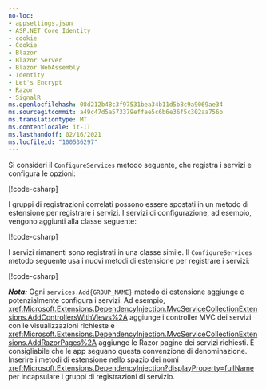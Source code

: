 ```yaml
---
no-loc:
- appsettings.json
- ASP.NET Core Identity
- cookie
- Cookie
- Blazor
- Blazor Server
- Blazor WebAssembly
- Identity
- Let's Encrypt
- Razor
- SignalR
ms.openlocfilehash: 08d212b48c3f97531bea34b11d5b8c9a9069ae34
ms.sourcegitcommit: a49c47d5a573379effee5c6b6e36f5c302aa756b
ms.translationtype: MT
ms.contentlocale: it-IT
ms.lasthandoff: 02/16/2021
ms.locfileid: "100536297"
---
```

<a name="csc"></a>

Si consideri il `ConfigureServices` metodo seguente, che registra i servizi e configura le opzioni:

[!code-csharp[](~/fundamentals/configuration/index/samples/3.x/ConfigSample/Startup2.cs?name=snippet)]

I gruppi di registrazioni correlati possono essere spostati in un metodo di estensione per registrare i servizi. I servizi di configurazione, ad esempio, vengono aggiunti alla classe seguente:

[!code-csharp[](~/fundamentals/configuration/index/samples/3.x/ConfigSample/Options/MyConfigServiceCollectionExtensions.cs)]

I servizi rimanenti sono registrati in una classe simile. Il `ConfigureServices` metodo seguente usa i nuovi metodi di estensione per registrare i servizi:

[!code-csharp[](~/fundamentals/configuration/index/samples/3.x/ConfigSample/Startup4.cs?name=snippet)]

**_Nota:_** Ogni `services.Add{GROUP_NAME}` metodo di estensione aggiunge e potenzialmente configura i servizi. Ad esempio, <xref:Microsoft.Extensions.DependencyInjection.MvcServiceCollectionExtensions.AddControllersWithViews%2A> aggiunge i controller MVC dei servizi con le visualizzazioni richieste e <xref:Microsoft.Extensions.DependencyInjection.MvcServiceCollectionExtensions.AddRazorPages%2A> aggiunge le Razor pagine dei servizi richiesti. È consigliabile che le app seguano questa convenzione di denominazione. Inserire i metodi di estensione nello spazio dei nomi <xref:Microsoft.Extensions.DependencyInjection?displayProperty=fullName> per incapsulare i gruppi di registrazioni di servizio.
